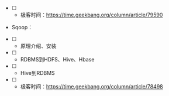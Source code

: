 - [ ] - 极客时间：https://time.geekbang.org/column/article/79590

- Sqoop：
- [ ]   - 原理介绍、安装
- [ ]   - RDBMS到HDFS、Hive、Hbase
- [ ]   - Hive到RDBMS

- [ ] - 极客时间：https://time.geekbang.org/column/article/78498